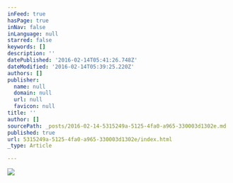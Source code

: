 ```yaml
---
inFeed: true
hasPage: true
inNav: false
inLanguage: null
starred: false
keywords: []
description: ''
datePublished: '2016-02-14T05:41:26.748Z'
dateModified: '2016-02-14T05:39:25.220Z'
authors: []
publisher:
  name: null
  domain: null
  url: null
  favicon: null
title: ''
author: []
sourcePath: _posts/2016-02-14-5315249a-5125-4fa0-a965-330003d1302e.md
published: true
url: 5315249a-5125-4fa0-a965-330003d1302e/index.html
_type: Article

---
```

![](https://the-grid-user-content.s3-us-west-2.amazonaws.com/e2e4a4ba-62da-443e-b50f-0f8cccd80019.jpg)
